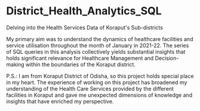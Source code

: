 # District_Health_Analytics_SQL

Delving into the Health Services Data of Koraput's Sub-districts

My primary aim was to understand the dynamics of healthcare facilities and service utilisation throughout the month of January in 2021-22. The series of SQL queries in this analysis collectively yields substantial insights that holds significant relevance for Healthcare Management and Decision-making within the boundaries of the Koraput district.

P.S.: I am from Koraput District of Odisha, so this project holds special place in my heart. The experience of working on this project has broadened my understanding of the Health Care Services provided by the different facilities in Koraput and gave me unexpected dimensions of knowledge and insights that have enriched my perspective.
